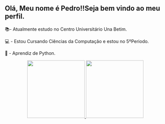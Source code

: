 ## Olá, Meu nome é Pedro!!Seja bem vindo ao meu perfil.
📚- Atualmente estudo no Centro Universitário Una Betim.

💻 - Estou Cursando Ciências da Computação e estou no 5ºPeriodo.

🥵 - Aprendiz de Python.
<div align="center">
  <a href="https://github.com/Pedro-HCM">
  <img height="180em" src="https://github-readme-stats.vercel.app/api?username=Pedro-HCM&show_icons=true&theme=dracula&include_all_commits=true&count_private=true"/>
  <img height="180em" src="https://github-readme-stats.vercel.app/api/top-langs/?username=Pedro-HCM&layout=compact&langs_count=7&theme=dracula"/>
</div>



  
